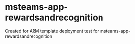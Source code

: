 # msteams-app-rewardsandrecognition
Created for ARM template deployment test for msteams-app-rewardsandrecognition
